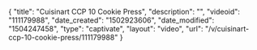 {
    "title": "Cuisinart CCP 10 Cookie Press",
    "description": "",
    "videoid": "111179988",
    "date_created": "1502923606",
    "date_modified": "1504247458",
    "type": "captivate",
    "layout": "video",
    "url": "\/v\/cuisinart-ccp-10-cookie-press\/111179988"
}